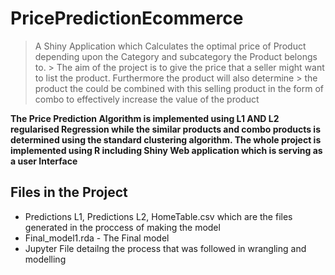 # PricePredictionEcommerce

> A Shiny Application which Calculates the optimal price of Product depending upon the Category and subcategory the Product belongs to.   > The aim of the project is to give the price that a seller might want to list the product. Furthermore the product will also determine   > the product the could be combined with this selling product in the form of combo to effectively increase the value of the product

**The Price Prediction Algorithm is implemented using L1 AND L2 regularised Regression while the similar products and combo products is determined using the standard clustering algorithm. The whole project is implemented using R including Shiny Web application which is serving as a user Interface** 

## Files in the Project

* Predictions L1, Predictions L2, HomeTable.csv which are the files generated in the proccess of making the model
* Final_model1.rda - The Final model
* Jupyter File detailng the process that was followed in wrangling and modelling
